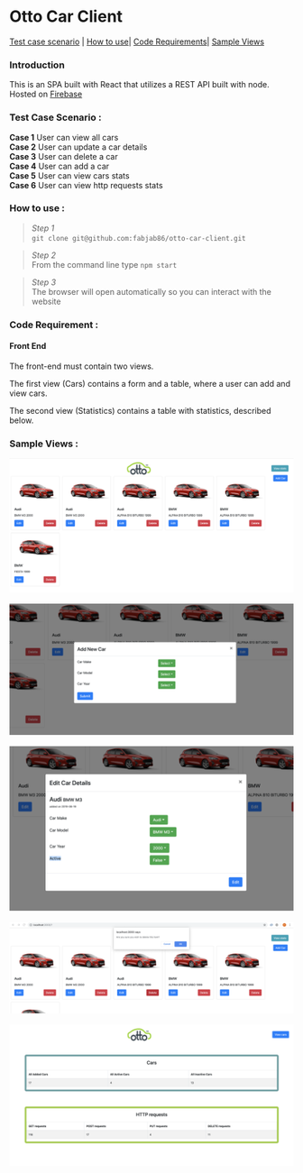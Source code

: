 # </a>Otto Car Client

[Test case scenario](#testcase) |
[How to use](#howto)|
[Code Requirements](#reqs)|
[Sample Views](#sample) <br>

### Introduction  
This is an SPA built with React that utilizes a REST API built with node. Hosted on [Firebase]()

### <a name="testcase"></a>Test Case Scenario :

**Case 1** User can view all cars  
**Case 2** User can update a car details  
**Case 3** User can delete a car  
**Case 4** User can add a car  
**Case 5** User can view cars stats  
**Case 6** User can view http requests stats  


### <a name="howto"></a>How to use :
> _Step 1_  
`git clone git@github.com:fabjab86/otto-car-client.git`  

> _Step 2_  
From the command line type `npm start`  

>_Step 3_  
The browser will open  automatically so you can interact with the website 

### <a name="reqs"></a>Code Requirement :

#### Front End
The front-end must contain two views.

The first view (Cars) contains a form and a table, where a user can add and view cars.

The second view (Statistics) contains a table with statistics, described below.  

### <a name="sample"></a>Sample Views :

![](src/Screenshot1.png) <br>    
![](src/Screenshot2.png) <br>  
![](src/Screenshot3.png) <br>  
![](src/Screenshot4.png) <br>  
![](src/Screenshot5.png) <br>  

